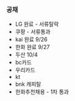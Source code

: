  
### 공채 

- LG 완료 - 서류탈락
- 쿠팡 - 서류통과
- kai 완료 9/26
- 한화 완료 9/27
- 두산 10/4
- bc카드
- 우리카드
- kt
- bnk 캐피탈
- 한화추천채용 - 1차 통과
